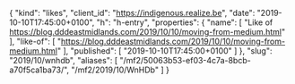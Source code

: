 {
  "kind": "likes",
  "client_id": "https://indigenous.realize.be",
  "date": "2019-10-10T17:45:00+0100",
  "h": "h-entry",
  "properties": {
    "name": [
      "Like of https://blog.dddeastmidlands.com/2019/10/10/moving-from-medium.html"
    ],
    "like-of": [
      "https://blog.dddeastmidlands.com/2019/10/10/moving-from-medium.html"
    ],
    "published": [
      "2019-10-10T17:45:00+0100"
    ]
  },
  "slug": "2019/10/wnhdb",
  "aliases": [
    "/mf2/50063b53-ef03-4c7a-8bcb-a70f5ca1ba73/",
    "/mf2/2019/10/WnHDb"
  ]
}
